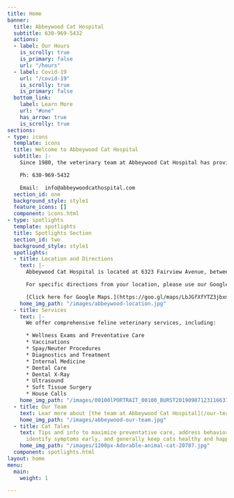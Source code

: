 ```yaml
---
title: Home
banner:
  title: Abbeywood Cat Hospital
  subtitle: 630-969-5432
  actions:
  - label: Our Hours
    is_scrolly: true
    is_primary: false
    url: "/hours"
  - label: Covid-19
    url: "/covid-19"
    is_scrolly: true
    is_primary: false
  bottom_link:
    label: Learn More
    url: "#one"
    has_arrow: true
    is_scrolly: true
sections:
- type: icons
  template: icons
  title: Welcome to Abbeywood Cat Hospital
  subtitle: |-
    Since 1980, the veterinary team at Abbeywood Cat Hospital has provided your favorite feline with quality, compassionate care in the western suburbs of Chicago.

    Ph: 630-969-5432

    Email:  info@abbeywoodcathospital.com
  section_id: one
  background_style: style1
  feature_icons: []
  component: icons.html
- type: spotlights
  template: spotlights
  title: Spotlights Section
  section_id: two
  background_style: style1
  spotlights:
  - title: Location and Directions
    text: |-
      Abbeywood Cat Hospital is located at 6323 Fairview Avenue, between 63rd Street and 75th Street, where Downers Grove meets Westmont. This central location is within a convenient 10 minute drive of Naperville, Lisle, Downers Grove, Hinsdale, and Oak Brook.

      For specific directions from your location, please use our Google Maps link below or contact our Westmont veterinary clinic at (630)969-5432.

      [Click here for Google Maps.](https://goo.gl/maps/LbJGfXfYTZ3jbxm66 "Abbeywood Cat Clinic Location")
    home_img_path: "/images/abbeywood-location.jpg"
  - title: Services
    text: |-
      We offer comprehensive feline veterinary services, including:

      * Wellness Exams and Preventative Care
      * Vaccinations
      * Spay/Neuter Procedures
      * Diagnostics and Treatment
      * Internal Medicine
      * Dental Care
      * Dental X-Ray
      * Ultrasound
      * Soft Tissue Surgery
      * House Calls
    home_img_path: "/images/00100lPORTRAIT_00100_BURST20190907123116637_COVER.png"
  - title: Our Team
    text: Lear more about [the team at Abbeywood Cat Hospital](/our-team)
    home_img_path: "/images/abbeywood-our-team.jpg"
  - title: Cat Tales
    text: Tips and info to maximize preventative care, address behavioral issues,
      identify symptoms early, and generally keep cats healthy and happy!
    home_img_path: "/images/1200px-Adorable-animal-cat-20787.jpg"
  component: spotlights.html
layout: home
menu:
  main:
    weight: 1

---
```

